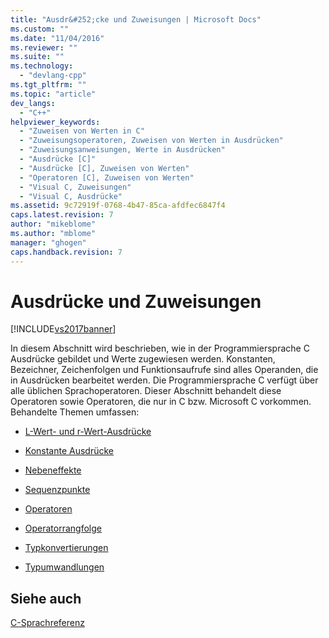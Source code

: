```yaml
---
title: "Ausdr&#252;cke und Zuweisungen | Microsoft Docs"
ms.custom: ""
ms.date: "11/04/2016"
ms.reviewer: ""
ms.suite: ""
ms.technology: 
  - "devlang-cpp"
ms.tgt_pltfrm: ""
ms.topic: "article"
dev_langs: 
  - "C++"
helpviewer_keywords: 
  - "Zuweisen von Werten in C"
  - "Zuweisungsoperatoren, Zuweisen von Werten in Ausdrücken"
  - "Zuweisungsanweisungen, Werte in Ausdrücken"
  - "Ausdrücke [C]"
  - "Ausdrücke [C], Zuweisen von Werten"
  - "Operatoren [C], Zuweisen von Werten"
  - "Visual C, Zuweisungen"
  - "Visual C, Ausdrücke"
ms.assetid: 9c72919f-0768-4b47-85ca-afdfec6847f4
caps.latest.revision: 7
author: "mikeblome"
ms.author: "mblome"
manager: "ghogen"
caps.handback.revision: 7
---
```

# Ausdr&#252;cke und Zuweisungen
[!INCLUDE[vs2017banner](../assembler/inline/includes/vs2017banner.md)]

In diesem Abschnitt wird beschrieben, wie in der Programmiersprache C Ausdrücke gebildet und Werte zugewiesen werden.  Konstanten, Bezeichner, Zeichenfolgen und Funktionsaufrufe sind alles Operanden, die in Ausdrücken bearbeitet werden.  Die Programmiersprache C verfügt über alle üblichen Sprachoperatoren.  Dieser Abschnitt behandelt diese Operatoren sowie Operatoren, die nur in C bzw. Microsoft C vorkommen.  Behandelte Themen umfassen:  
  
-   [L\-Wert\- und r\-Wert\-Ausdrücke](../c-language/l-value-and-r-value-expressions.md)  
  
-   [Konstante Ausdrücke](../c-language/c-constant-expressions.md)  
  
-   [Nebeneffekte](../c-language/side-effects.md)  
  
-   [Sequenzpunkte](../c-language/c-sequence-points.md)  
  
-   [Operatoren](../c-language/c-operators.md)  
  
-   [Operatorrangfolge](../c-language/precedence-and-order-of-evaluation.md)  
  
-   [Typkonvertierungen](../c-language/type-conversions-c.md)  
  
-   [Typumwandlungen](../c-language/type-cast-conversions.md)  
  
## Siehe auch  
 [C\-Sprachreferenz](../c-language/c-language-reference.md)